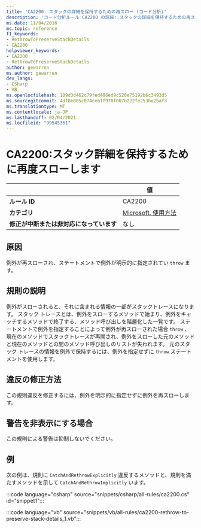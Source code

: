 ```yaml
---
title: 'CA2200: スタックの詳細を保持するための再スロー (コード分析)'
description: 'コード分析ルール CA2200 の詳細: スタックの詳細を保持するための再スロー'
ms.date: 11/04/2016
ms.topic: reference
f1_keywords:
- RethrowToPreserveStackDetails
- CA2200
helpviewer_keywords:
- CA2200
- RethrowToPreserveStackDetails
author: gewarren
ms.author: gewarren
dev_langs:
- CSharp
- VB
ms.openlocfilehash: 109d3d462c79fed486ed9c528e75192b6c3493d5
ms.sourcegitcommit: 4df8e005c074ceb1f978f007b222fe253be2baf3
ms.translationtype: MT
ms.contentlocale: ja-JP
ms.lasthandoff: 02/04/2021
ms.locfileid: "99545361"
---
```

# <a name="ca2200-rethrow-to-preserve-stack-details"></a>CA2200:スタック詳細を保持するために再度スローします

| | 値 |
|-|-|
| **ルール ID** |CA2200|
| **カテゴリ** |[Microsoft. 使用方法](usage-warnings.md)|
| **修正が中断または非対応になっています** |なし|

## <a name="cause"></a>原因

例外が再スローされ、ステートメントで例外が明示的に指定されてい `throw` ます。

## <a name="rule-description"></a>規則の説明

例外がスローされると、それに含まれる情報の一部がスタックトレースになります。 スタック トレースとは、例外をスローするメソッドで始まり、例外をキャッチするメソッドで終了する、メソッド呼び出しを階層化した一覧です。 ステートメントで例外を指定することによって例外が再スローされた場合 `throw` 、現在のメソッドでスタックトレースが再開され、例外をスローした元のメソッドと現在のメソッドとの間のメソッド呼び出しのリストが失われます。 元のスタック トレースの情報を例外で保持するには、例外を指定せずに `throw` ステートメントを使用します。

## <a name="how-to-fix-violations"></a>違反の修正方法

この規則違反を修正するには、例外を明示的に指定せずに例外を再スローします。

## <a name="when-to-suppress-warnings"></a>警告を非表示にする場合

この規則による警告は抑制しないでください。

## <a name="example"></a>例

次の例は、規則に `CatchAndRethrowExplicitly` 違反するメソッドと、規則を満たすメソッドを示して `CatchAndRethrowImplicitly` います。

:::code language="csharp" source="snippets/csharp/all-rules/ca2200.cs" id="snippet1":::

:::code language="vb" source="snippets/vb/all-rules/ca2200-rethrow-to-preserve-stack-details_1.vb":::
